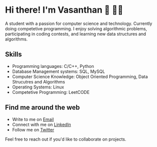 # Hi there! I'm Vasanthan 👋 🧑‍💻

A student with a passion for computer science and technology. Currently doing competetive programming. I enjoy solving algorithmic problems, participating in coding contests, and learning new data structures and algorithms.


## Skills

- Programming languages: C/C++, Python
- Database Management systems: SQL, MySQL
- Computer Science Knowledge: Object Oriented Programming, Data Strucutres and Algorithms
- Operating Systems: Linux
- Competetive Programming: LeetCODE


## Find me around the web 

- Write to me on <a href = "vasanthan_b@outlook.com">Email</a>
- Connect with me on <a href = "https://www.linkedin.com/in/vasanthanb">LinkedIn</a>
- Follow me on <a href = "https://www.twitter.com/_vasanthan_">Twitter</a> 

Feel free to reach out if you'd like to collaborate on projects.
